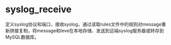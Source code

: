 # syslog_receive
定义syslog协议和端口，接收syslog，通过读取rules文件中的规则对message重新拼接复制，将message和leve在本地存储、发送到远端syslog服务器或转存到MySQL数据库。
